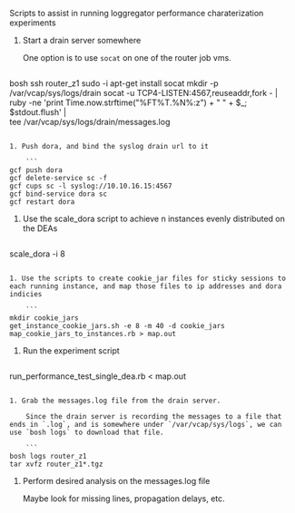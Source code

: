 Scripts to assist in running loggregator performance charaterization experiments

1. Start a drain server somewhere

    One option is to use `socat` on one of the router job vms. 
    ```
bosh ssh router_z1
sudo -i
apt-get install socat
mkdir -p /var/vcap/sys/logs/drain
socat -u TCP4-LISTEN:4567,reuseaddr,fork - | \
 ruby -ne 'print Time.now.strftime("%FT%T.%N%:z") + " " + $_; $stdout.flush' | \
 tee /var/vcap/sys/logs/drain/messages.log
```

1. Push dora, and bind the syslog drain url to it

    ```
gcf push dora
gcf delete-service sc -f
gcf cups sc -l syslog://10.10.16.15:4567
gcf bind-service dora sc
gcf restart dora
```

1. Use the scale_dora script to achieve n instances evenly distributed on the DEAs

    ```
scale_dora -i 8
```

1. Use the scripts to create cookie_jar files for sticky sessions to each running instance, and map those files to ip addresses and dora indicies

    ```
mkdir cookie_jars
get_instance_cookie_jars.sh -e 8 -m 40 -d cookie_jars
map_cookie_jars_to_instances.rb > map.out
```

1. Run the experiment script

    ```
run_performance_test_single_dea.rb < map.out
```

1. Grab the messages.log file from the drain server.

    Since the drain server is recording the messages to a file that ends in `.log`, and is somewhere under `/var/vcap/sys/logs`, we can use `bosh logs` to download that file.

    ```
bosh logs router_z1
tar xvfz router_z1*.tgz
```

1. Perform desired analysis on the messages.log file

    Maybe look for missing lines, propagation delays, etc. 
